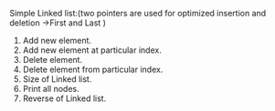 Simple Linked list:(two pointers are used for optimized insertion and deletion 
->First and Last )
1. Add new element.
2. Add new element at particular index.
3. Delete element.
4. Delete element from particular index.
5. Size of Linked list.
6. Print all nodes.
7. Reverse of Linked list.